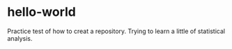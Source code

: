 # hello-world
Practice test of how to creat a repository. Trying to learn a little of statistical analysis.
